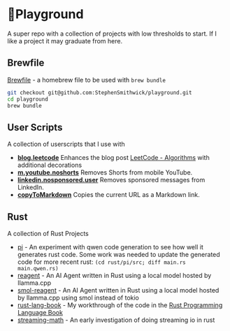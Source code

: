 [//]: # (External)
[rust-book]: https://doc.rust-lang.org/book/title-page.html

[//]: # (Misc)
[brewfile]: Brewfile

[//]: # (User Scripts)
[blog.leetcode]: /user-scripts/blog.leetcode.user.js
[m.youtube.noshorts]: /user-scripts/m.youtube.noshorts.user.js
[linkedin.nosponsored.user]: /user-scripts/linkedin.nosponsored.user.js
[copyToMarkdown]: /user-scripts/copyToMarkdown.user.js

[//]: # (Rust)
[pi]: /rust/pi
[reagent]: /rust/reagent
[smol-reagent]: /rust/smol-reagent
[rust-lang-book]: /rust/rust-lang-book
[streaming-math]: /rust/streaming-math


# 🛝Playground 
A super repo with a collection of projects with low thresholds to start.  If I like a project it may graduate from here.

## Brewfile
[Brewfile][brewfile] - a homebrew file to be used with `brew bundle`
```bash
git checkout git@github.com:StephenSmithwick/playground.git
cd playground
brew bundle
```

## User Scripts
A collection of userscripts that I use with 
- **[blog.leetcode][blog.leetcode]** Enhances the blog post [LeetCode - Algorithms](https://stephensmithwick.github.io/leetcode/leetcode-algorithms.html) with additional decorations
- **[m.youtube.noshorts][m.youtube.noshorts]** Removes Shorts from mobile YouTube.
- **[linkedin.nosponsored.user][linkedin.nosponsored.user]** Removes sponsored messages from LinkedIn.
- **[copyToMarkdown][copyToMarkdown]** Copies the current URL as a Markdown link.

## Rust
A collection of Rust Projects
- [pi][pi] - An experiment with qwen code generation to see how well it generates rust code.  Some work was needed to update the generated code for more recent rust: 
    `(cd rust/pi/src; diff main.rs main.qwen.rs)`
- [reagent][reagent] - An AI Agent written in Rust using a local model hosted by llamma.cpp
- [smol-reagent][smol-reagent] - An AI Agent written in Rust using a local model hosted by llamma.cpp using smol instead of tokio
- [rust-lang-book][rust-lang-book] - My workthrough of the code in the [Rust Programming Language Book][rust-book]
- [streaming-math][streaming-math] - An early investigation of doing streaming io in rust
